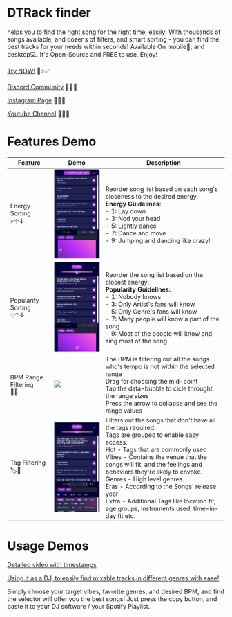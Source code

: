 # DTRack finder
helps you to find the right song for the right time, easily!
With thousands of songs available, and dozens of filters, and smart sorting - you can find the best tracks for your needs within seconds!
Available On mobile📱, and desktop💻. It's Open-Source and FREE to use, Enjoy!

[Try NOW!](https://donraz.github.io/Song-Instant-Selector/) 🎉⚡️✅

[Discord Community](https://discord.gg/u7dtAbvc) 💬💬💬

[Instagram Page](https://www.instagram.com/ddance_official/) 📸💃🕺

[Youtube Channel](https://www.youtube.com/channel/UCXw6Q30Gl7S7cz3_UkFBf9Q) 📱🎥🥁

# Features Demo 

| Feature | Demo | Description |
|---|---|---|
| Energy Sorting <br> ⚡️↑↓   | <img src="https://raw.githubusercontent.com/DonRaz/Song-Instant-Selector/main/demos/4Jun2023/Energy%20Demo.gif" width="250"> | Reorder song list based on each song's closeness to the desired energy. <br> **Energy Guidelines:** <br> - 1: Lay down <br> - 3: Nod your head <br> - 5: Lightly dance <br> - 7: Dance and move <br> - 9: Jumping and dancing like crazy! |
| Popularity Sorting <br> 💡↑↓ | <img src="https://raw.githubusercontent.com/DonRaz/Song-Instant-Selector/main/demos/4Jun2023/Popularity%20demo.gif" width="250"> | Reorder the song list based on the closest energy. <br> **Popularity Guidelines:** <br> - 1: Nobody knows <br> - 3: Only Artist's fans will know <br> - 5: Only Genre's fans will know <br> - 7: Many people will know a part of the song <br> - 9: Most of the people will know and sing most of the song |
| BPM  Range Filtering <br> 🥁🔎 | <img src="https://raw.githubusercontent.com/DonRaz/Song-Instant-Selector/main/demos/4Jun2023/BPM%20Range%20Demo.gif" width="250"> | The BPM is filtering out all the songs who's tempo is not within the selected range <br> Drag for choosing the mid-point <br> Tap the data-bubble to cicle throught the range sizes <br> Press the arrow to collapse and see the range values
| Tag Filtering <br> 🏷️🔎 | <img src="https://raw.githubusercontent.com/DonRaz/Song-Instant-Selector/main/demos/4Jun2023/Tags%20Filtering%20Demo.gif" width="250"> | Filters out the songs that don't have all the tags required. <br>  Tags are grouped to enable easy access. <br> Hot - Tags that are commonly used <br> Vibes - Contains the venue that the songs will fit, and the feelings and behaviors they're likely to envoke. <br> Genres - High level genres. <br> Eras - According to the Songs' release year <br> Extra - Additional Tags like location fit, age groups, instruments used, time-in-day fit etc.



# Usage Demos

[Detailed video with timestamps](https://youtu.be/r5v5RHf9te4)




[Using it as a DJ, to easily find mixable tracks in different genres with ease!](https://www.youtube.com/watch?v=6hylz07pKjs&t=2s)



Simply choose your target vibes, favorite genres, and desired BPM, and find the selector will offer you the best songs! Just press the copy button, and paste it to your DJ software / your Spotify Playlist.
